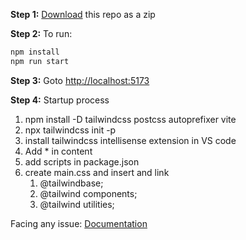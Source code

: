 **Step 1:** [Download](https://github.com/thepranaygupta/html-tailwind-css-starter-pack/archive/refs/heads/main.zip) this repo as a zip

**Step 2:** To run:

```bash
npm install
npm run start
```

**Step 3:** Goto [http://localhost:5173](http://localhost:5173)

**Step 4:** Startup process
1. npm install -D tailwindcss postcss autoprefixer vite
2. npx tailwindcss init -p
3. install tailwindcss intellisense extension in VS code
4. Add * in content
5. add scripts in package.json
6. create main.css and insert and link
     1. @tailwindbase;
     2. @tailwind components;
     3. @tailwind utilities;

Facing any issue: [Documentation](https://tailwindcss.com/docs/installation/using-postcss)
